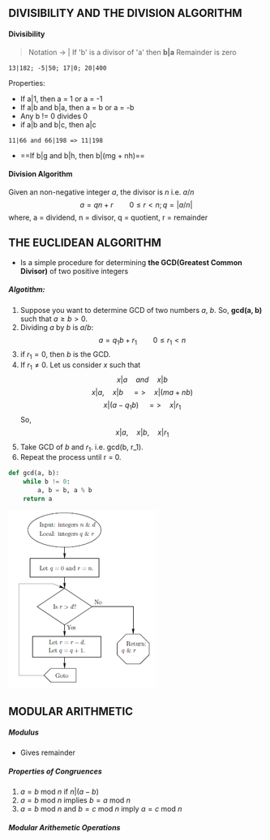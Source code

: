 ## DIVISIBILITY AND THE DIVISION ALGORITHM

#### Divisibility
> Notation -> |
> If 'b' is a divisor of 'a' then **b|a**
> Remainder is zero
```
13|182; -5|50; 17|0; 20|400
```

Properties:
* If a|1, then a = 1 or a = -1
* If a|b and b|a, then a = b or a = -b
* Any b != 0 divides 0
* if a|b and b|c, then a|c
```
11|66 and 66|198 => 11|198
```
* ==If b|g and b|h, then b|(mg + nh)==

#### Division Algorithm
Given an non-negative integer *a*, the divisor is *n* i.e. $a/n$
$$ a = qn + r \qquad 0 \le r \lt n; q = |a/n| $$
where,
a = dividend, n = divisor, q = quotient, r = remainder


## THE EUCLIDEAN ALGORITHM
- Is a simple procedure for determining **the GCD(Greatest Common Divisor)** of two positive integers
##### Algotithm:
1. Suppose you want to determine GCD of two numbers $a$, $b$. So, **gcd(a, b)** such that  $a \ge b \gt 0$. 
2. Dividing $a$ by $b$ is $a/b$:
$$ a = q_1b + r_1 \qquad 0 \le r_1 \lt n $$
3. if $r_1 = 0$, then $b$ is the GCD.
4. If $r_1 \ne 0$. Let us consider $x$ such that
$$ x|a \quad and \quad x|b $$
$$ x|a,\quad x|b \quad => \quad x|(ma + nb) $$
$$ x|(a - q_1b) \quad => \quad x|r_1 $$
So,
$$ x|a, \quad x|b, \quad x|r_1 $$
5. Take GCD of $b$ and $r_1$. i.e. gcd(b, r_1). 
6. Repeat the process until r = 0.

```python
def gcd(a, b):
    while b != 0:
        a, b = b, a % b
    return a
```

![alt euclidean algorithm](/assets/cryptography/euclidean_algorithm.png)


## MODULAR ARITHMETIC
##### Modulus
* Gives remainder

##### Properties of Congruences
1. $a=b \text{ mod } n$ if $n|(a-b)$
2. $a=b \text{ mod } n$ implies $b=a \text{ mod } n$
3. $a=b \text{ mod } n$ and $b=c \text{ mod } n$ imply $a=c \text{ mod } n$

##### Modular Arithemetic Operations
